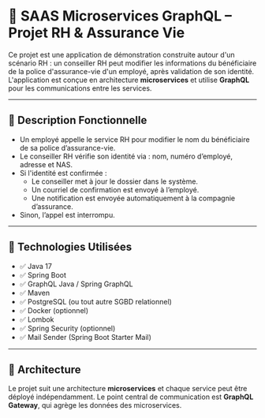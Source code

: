 # 🧩 SAAS Microservices GraphQL – Projet RH & Assurance Vie

Ce projet est une application de démonstration construite autour d'un scénario RH : un conseiller RH peut modifier les informations du bénéficiaire de la police d'assurance-vie d'un employé, après validation de son identité. L'application est conçue en architecture **microservices** et utilise **GraphQL** pour les communications entre les services.

---

## 📌 Description Fonctionnelle

- Un employé appelle le service RH pour modifier le nom du bénéficiaire de sa police d’assurance-vie.
- Le conseiller RH vérifie son identité via : nom, numéro d’employé, adresse et NAS.
- Si l'identité est confirmée :
  - Le conseiller met à jour le dossier dans le système.
  - Un courriel de confirmation est envoyé à l’employé.
  - Une notification est envoyée automatiquement à la compagnie d’assurance.
- Sinon, l’appel est interrompu.

---

## 🧪 Technologies Utilisées

- ✅ Java 17
- ✅ Spring Boot
- ✅ GraphQL Java / Spring GraphQL
- ✅ Maven
- ✅ PostgreSQL (ou tout autre SGBD relationnel)
- ✅ Docker (optionnel)
- ✅ Lombok
- ✅ Spring Security (optionnel)
- ✅ Mail Sender (Spring Boot Starter Mail)

---

## 🧱 Architecture

Le projet suit une architecture **microservices** et chaque service peut être déployé indépendamment. Le point central de communication est **GraphQL Gateway**, qui agrège les données des microservices.


